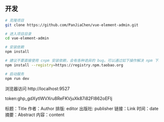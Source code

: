 
## 开发

```bash
# 克隆项目
git clone https://github.com/PanJiaChen/vue-element-admin.git

# 进入项目目录
cd vue-element-admin

# 安装依赖
npm install

# 建议不要直接使用 cnpm 安装依赖，会有各种诡异的 bug。可以通过如下操作解决 npm 下载速度慢的问题
npm install --registry=https://registry.npm.taobao.org

# 启动服务
npm run dev
```

浏览器访问 http://localhost:9527

token: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


标题：Title
作者：Author
排版: editor
出版社: publisher
链接：Link
时间：date
摘要：Abstract 
内容：content
